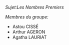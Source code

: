 *Sujet:Les Nombres Premiers*


*Membres du groupe:*

- Astou CISSÉ
- Arthur AGERON
- Agatha LAURIAT
